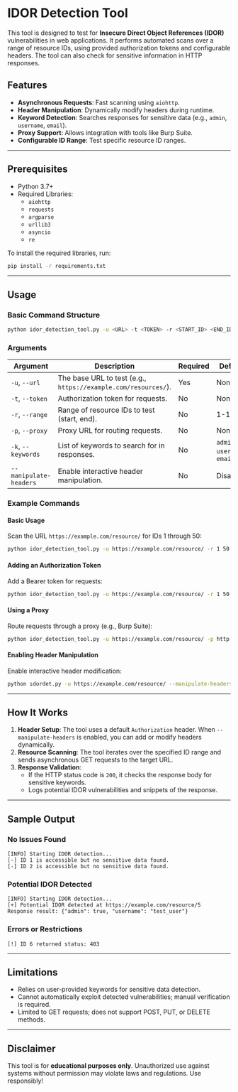 # IDOR Detection Tool

This tool is designed to test for **Insecure Direct Object References (IDOR)** vulnerabilities in web applications. It performs automated scans over a range of resource IDs, using provided authorization tokens and configurable headers. The tool can also check for sensitive information in HTTP responses.

## Features
- **Asynchronous Requests**: Fast scanning using `aiohttp`.
- **Header Manipulation**: Dynamically modify headers during runtime.
- **Keyword Detection**: Searches responses for sensitive data (e.g., `admin`, `username`, `email`).
- **Proxy Support**: Allows integration with tools like Burp Suite.
- **Configurable ID Range**: Test specific resource ID ranges.

---

## Prerequisites
- Python 3.7+
- Required Libraries:
  - `aiohttp`
  - `requests`
  - `argparse`
  - `urllib3`
  - `asyncio`
  - `re`

To install the required libraries, run:
```bash
pip install -r requirements.txt
```

---

## Usage
### Basic Command Structure
```bash
python idor_detection_tool.py -u <URL> -t <TOKEN> -r <START_ID> <END_ID> [OPTIONS]
```

### Arguments
| Argument                  | Description                                       | Required | Default |
|---------------------------|---------------------------------------------------|----------|---------|
| `-u`, `--url`            | The base URL to test (e.g., `https://example.com/resources/`). | Yes      | None    |
| `-t`, `--token`          | Authorization token for requests.                | No       | None    |
| `-r`, `--range`          | Range of resource IDs to test (start, end).       | No       | 1-100   |
| `-p`, `--proxy`          | Proxy URL for routing requests.                  | No       | None    |
| `-k`, `--keywords`       | List of keywords to search for in responses.      | No       | `admin`, `username`, `email` |
| `--manipulate-headers`   | Enable interactive header manipulation.           | No       | Disabled |

### Example Commands

#### Basic Usage
Scan the URL `https://example.com/resource/` for IDs 1 through 50:
```bash
python idor_detection_tool.py -u https://example.com/resource/ -r 1 50
```

#### Adding an Authorization Token
Add a Bearer token for requests:
```bash
python idor_detection_tool.py -u https://example.com/resource/ -r 1 50 -t YOUR_TOKEN
```

#### Using a Proxy
Route requests through a proxy (e.g., Burp Suite):
```bash
python idor_detection_tool.py -u https://example.com/resource/ -p http://127.0.0.1:8080
```

#### Enabling Header Manipulation
Enable interactive header modification:
```bash
python ıdordet.py -u https://example.com/resource/ --manipulate-headers
```

---

## How It Works
1. **Header Setup**: The tool uses a default `Authorization` header. When `--manipulate-headers` is enabled, you can add or modify headers dynamically.
2. **Resource Scanning**: The tool iterates over the specified ID range and sends asynchronous GET requests to the target URL.
3. **Response Validation**:
   - If the HTTP status code is `200`, it checks the response body for sensitive keywords.
   - Logs potential IDOR vulnerabilities and snippets of the response.

---

## Sample Output
### No Issues Found
```plaintext
[INFO] Starting IDOR detection...
[-] ID 1 is accessible but no sensitive data found.
[-] ID 2 is accessible but no sensitive data found.
```

### Potential IDOR Detected
```plaintext
[INFO] Starting IDOR detection...
[+] Potential IDOR detected at https://example.com/resource/5
Response result: {"admin": true, "username": "test_user"}
```

### Errors or Restrictions
```plaintext
[!] ID 6 returned status: 403
```

---

## Limitations
- Relies on user-provided keywords for sensitive data detection.
- Cannot automatically exploit detected vulnerabilities; manual verification is required.
- Limited to GET requests; does not support POST, PUT, or DELETE methods.

---

## Disclaimer
This tool is for **educational purposes only**. Unauthorized use against systems without permission may violate laws and regulations. Use responsibly!

